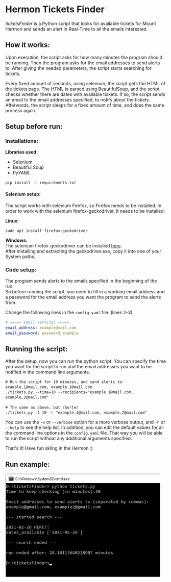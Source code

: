 # Hermon Tickets Finder
*ticketsFinder* is a Python script that looks for available tickets for Mount Hermon
and sends an alert in Real-Time to all the emails interested.

## How it works:
Upon execution, the script asks for how many minutes the program should be running.
Then the program asks for the email addresses to send alerts to.
After giving the needed parameters, the script starts searching for tickets.

Every fixed amount of seconds, using selenium, the script gets the HTML of the tickets page.
The HTML is parsed using BeautifulSoup, and the script checks whether there are dates with available tickets.
If so, the script sends an email to the email addresses specified, to notify about the tickets.
Afterwards, the script sleeps for a fixed amount of time, and does the same process again.

## Setup before run:

### Installations:
**Libraries used:**
* Selenium
* Beautiful Soup
* PyYAML

```shell
pip install -r requirements.txt
```
#### Selenium setup:
The script works with selenium Firefox, so Firefox needs to be installed.
In order to work with the selenium firefox-geckodriver, it needs to be installed:

**Linux:**
```shell
sudo apt install firefox-geckodriver
```

**Windows:**\
The selenium firefox-geckodriver can be installed [here](https://github.com/mozilla/geckodriver/releases/tag/v0.29.0).\
After installing and extracting the geckodriver.exe, copy it into one of your System paths.

### Code setup:
The program sends alerts to the emails specified in the beginning of the run.\
So before running the script, you need to fill in a working email address and a password for the email address you want the program to send the alerts from.

Change the following lines in the `config.yaml` file: (lines 2-3)
```yaml
# ===== Email settings =====
email_address: example@mail.com
email_password: password_example
```

 
## Running the script:
After the setup, now you can run the python script.
You can specify the time you want for the script to run and the email addresses you want to be notified in the command line arguments.
```shell
# Run the script for 10 minutes, and send alerts to: example.1@mail.com, example.2@mail.com
./tickets.py --time=10 --recipients="example.1@mail.com, example.2@mail.com"

# The same as above, but shorter
./tickets.py -t 10 -r "example.1@mail.com, example.2@mail.com"
```
You can use the `-v` or `--verbose` option for a more verbose output, and `-h` or `--help` to see the help list.
In addition, you can edit the default values for all the command line options in the `config.yaml` file.
That way you will be able to run the script without any additional arguments specified.

That's it!
Have fun skiing in the Hermon :)

## Run example:

![run example](./img/run_example.png)
